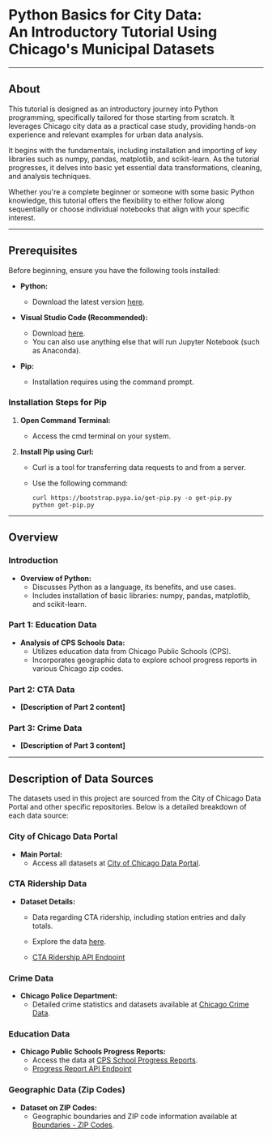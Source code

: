 # **Python Basics for City Data:** <br> An Introductory Tutorial Using Chicago's Municipal Datasets

*** 

## About 

This tutorial is designed as an introductory journey into Python programming, specifically tailored for those starting from scratch. It leverages Chicago city data as a practical case study, providing hands-on experience and relevant examples for urban data analysis. 

It begins with the fundamentals, including installation and importing of key libraries such as numpy, pandas, matplotlib, and scikit-learn. As the tutorial progresses, it delves into basic yet essential data transformations, cleaning, and analysis techniques.

Whether you're a complete beginner or someone with some basic Python knowledge, this tutorial offers the flexibility to either follow along sequentially or choose individual notebooks that align with your specific interest. 

*** 

## Prerequisites

Before beginning, ensure you have the following tools installed:

- **Python:** 
  - Download the latest version [here](https://www.python.org/downloads/).

- **Visual Studio Code (Recommended):** 
  - Download [here](https://code.visualstudio.com/download).
  - You can also use anything else that will run Jupyter Notebook (such as Anaconda). 

- **Pip:** 
  - Installation requires using the command prompt.

### Installation Steps for Pip

1. **Open Command Terminal:** 
   - Access the cmd terminal on your system.

2. **Install Pip using Curl:** 
   - Curl is a tool for transferring data requests to and from a server. 
   - Use the following command:
   
     ```
     curl https://bootstrap.pypa.io/get-pip.py -o get-pip.py
     python get-pip.py
     ```
***

##  Overview


### Introduction

- **Overview of Python:** 
  - Discusses Python as a language, its benefits, and use cases.
  - Includes installation of basic libraries: numpy, pandas, matplotlib, and scikit-learn.

### Part 1: Education Data

- **Analysis of CPS Schools Data:** 
  - Utilizes education data from Chicago Public Schools (CPS).
  - Incorporates geographic data to explore school progress reports in various Chicago zip codes.

### Part 2: CTA Data

- **[Description of Part 2 content]**

### Part 3: Crime Data

- **[Description of Part 3 content]**

***


## Description of Data Sources

The datasets used in this project are sourced from the City of Chicago Data Portal and other specific repositories. Below is a detailed breakdown of each data source:

### City of Chicago Data Portal
- **Main Portal:** 
  - Access all datasets at [City of Chicago Data Portal](https://data.cityofchicago.org/).

### CTA Ridership Data
- **Dataset Details:** 
  - Data regarding CTA ridership, including station entries and daily totals.
  - Explore the data [here](https://data.cityofchicago.org/Transportation/CTA-Ridership-L-Station-Entries-Daily-Totals/5neh-572f/explore/query/SELECT%20%60station_id%60%2C%20%60stationname%60%2C%20%60date%60%2C%20%60daytype%60%2C%20%60rides%60%0AWHERE%0A%20%20%60date%60%0A%20%20%20%20BETWEEN%20%222020-01-01T00%3A00%3A00%22%20%3A%3A%20floating_timestamp%0A%20%20%20%20AND%20%222024-01-01T00%3A00%3A00%22%20%3A%3A%20floating_timestamp/page/filter).

  - [CTA Ridership API Endpoint](https://data.cityofchicago.org/resource/5neh-572f.csv?$query=SELECT%20%60station_id%60%2C%20%60stationname%60%2C%20%60date%60%2C%20%60daytype%60%2C%20%60rides%60%0AWHERE%0A%20%20%60date%60%0A%20%20%20%20BETWEEN%20%222020-01-01T00%3A00%3A00%22%20%3A%3A%20floating_timestamp%0A%20%20%20%20AND%20%222024-01-01T00%3A00%3A00%22%20%3A%3A%20floating_timestamp)


### Crime Data
- **Chicago Police Department:** 
  - Detailed crime statistics and datasets available at [Chicago Crime Data](https://www.chicago.gov/city/en/dataset/crime.html).

### Education Data
- **Chicago Public Schools Progress Reports:** 
  - Access the data at [CPS School Progress Reports](https://data.cityofchicago.org/Education/Chicago-Public-Schools-School-Progress-Reports-SY2/d7as-muwj/data_preview).
  - [Progress Report API Endpoint](https://data.cityofchicago.org/resource/d7as-muwj.csv)

### Geographic Data (Zip Codes)
- **Dataset on ZIP Codes:** 
  - Geographic boundaries and ZIP code information available at [Boundaries - ZIP Codes](https://data.cityofchicago.org/Facilities-Geographic-Boundaries/Boundaries-ZIP-Codes/gdcf-axmw).


